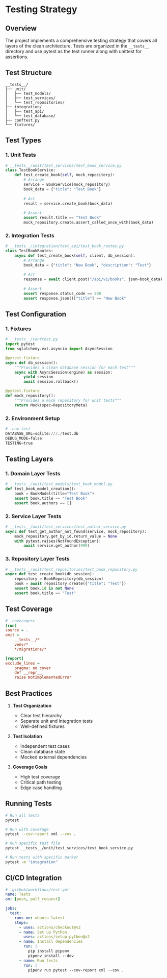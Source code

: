 # Testing Strategy

## Overview

The project implements a comprehensive testing strategy that covers all layers of the clean architecture. Tests are organized in the `__tests__` directory and use pytest as the test runner along with unittest for assertions.

## Test Structure

```
__tests__/
├── unit/
│   ├── test_models/
│   ├── test_services/
│   └── test_repositories/
├── integration/
│   ├── test_api/
│   └── test_database/
├── conftest.py
└── fixtures/
```

## Test Types

### 1. Unit Tests

```python
# __tests__/unit/test_services/test_book_service.py
class TestBookService:
    def test_create_book(self, mock_repository):
        # Arrange
        service = BookService(mock_repository)
        book_data = {"title": "Test Book"}
        
        # Act
        result = service.create_book(book_data)
        
        # Assert
        assert result.title == "Test Book"
        mock_repository.create.assert_called_once_with(book_data)
```

### 2. Integration Tests

```python
# __tests__/integration/test_api/test_book_routes.py
class TestBookRoutes:
    async def test_create_book(self, client, db_session):
        # Arrange
        book_data = {"title": "New Book", "description": "Test"}
        
        # Act
        response = await client.post("/api/v1/books", json=book_data)
        
        # Assert
        assert response.status_code == 200
        assert response.json()["title"] == "New Book"
```

## Test Configuration

### 1. Fixtures

```python
# __tests__/conftest.py
import pytest
from sqlalchemy.ext.asyncio import AsyncSession

@pytest.fixture
async def db_session():
    """Provides a clean database session for each test"""
    async with AsyncSession(engine) as session:
        yield session
        await session.rollback()

@pytest.fixture
def mock_repository():
    """Provides a mock repository for unit tests"""
    return Mock(spec=RepositoryMeta)
```

### 2. Environment Setup

```python
# .env.test
DATABASE_URL=sqlite:///./test.db
DEBUG_MODE=false
TESTING=true
```

## Testing Layers

### 1. Domain Layer Tests

```python
# __tests__/unit/test_models/test_book_model.py
def test_book_model_creation():
    book = BookModel(title="Test Book")
    assert book.title == "Test Book"
    assert book.authors == []
```

### 2. Service Layer Tests

```python
# __tests__/unit/test_services/test_author_service.py
async def test_get_author_not_found(service, mock_repository):
    mock_repository.get_by_id.return_value = None
    with pytest.raises(NotFoundException):
        await service.get_author(999)
```

### 3. Repository Layer Tests

```python
# __tests__/unit/test_repositories/test_book_repository.py
async def test_create_book(db_session):
    repository = BookRepository(db_session)
    book = await repository.create({"title": "Test"})
    assert book.id is not None
    assert book.title == "Test"
```

## Test Coverage

```ini
# .coveragerc
[run]
source = .
omit = 
    __tests__/*
    venv/*
    */migrations/*

[report]
exclude_lines =
    pragma: no cover
    def __repr__
    raise NotImplementedError
```

## Best Practices

1. **Test Organization**
   - Clear test hierarchy
   - Separate unit and integration tests
   - Well-defined fixtures

2. **Test Isolation**
   - Independent test cases
   - Clean database state
   - Mocked external dependencies

3. **Coverage Goals**
   - High test coverage
   - Critical path testing
   - Edge case handling

## Running Tests

```bash
# Run all tests
pytest

# Run with coverage
pytest --cov-report xml --cov .

# Run specific test file
pytest __tests__/unit/test_services/test_book_service.py

# Run tests with specific marker
pytest -m "integration"
```

## CI/CD Integration

```yaml
# .github/workflows/test.yml
name: Tests
on: [push, pull_request]

jobs:
  test:
    runs-on: ubuntu-latest
    steps:
      - uses: actions/checkout@v2
      - name: Set up Python
        uses: actions/setup-python@v2
      - name: Install dependencies
        run: |
          pip install pipenv
          pipenv install --dev
      - name: Run tests
        run: |
          pipenv run pytest --cov-report xml --cov .
``` 